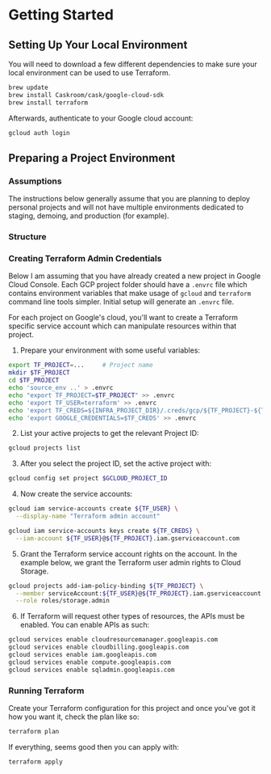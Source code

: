 # Getting Started

## Setting Up Your Local Environment

You will need to download a few different dependencies to make sure your
local environment can be used to use Terraform.

```bash
brew update
brew install Caskroom/cask/google-cloud-sdk
brew install terraform
```

Afterwards, authenticate to your Google cloud account:

```bash
gcloud auth login
```

## Preparing a Project Environment

### Assumptions

The instructions below generally assume that you are planning to deploy
personal projects and will not have multiple environments dedicated to
staging, demoing, and production (for example).

### Structure



### Creating Terraform Admin Credentials

Below I am assuming that you have already created a new project in Google
Cloud Console. Each GCP project folder should have a `.envrc` file which
contains environment variables that make usage of `gcloud` and `terraform`
command line tools simpler. Initial setup will generate an `.envrc` file.

For each project on Google's cloud, you'll want to create a Terraform
specific service account which can manipulate resources within that
project.

1. Prepare your environment with some useful variables:

```bash
export TF_PROJECT=...     # Project name
mkdir $TF_PROJECT
cd $TF_PROJECT
echo 'source_env ..' > .envrc
echo "export TF_PROJECT=$TF_PROJECT" >> .envrc
echo 'export TF_USER=terraform' >> .envrc
echo 'export TF_CREDS=${INFRA_PROJECT_DIR}/.creds/gcp/${TF_PROJECT}-${TF_USER}.json' >> .envrc
echo 'export GOOGLE_CREDENTIALS=$TF_CREDS' >> .envrc
```

2. List your active projects to get the relevant Project ID:

```bash
gcloud projects list
```

3. After you select the project ID, set the active project with:

```bash
gcloud config set project $GCLOUD_PROJECT_ID
```

4. Now create the service accounts:

```bash
gcloud iam service-accounts create ${TF_USER} \
  --display-name "Terraform admin account"

gcloud iam service-accounts keys create ${TF_CREDS} \
  --iam-account ${TF_USER}@${TF_PROJECT}.iam.gserviceaccount.com
```

5. Grant the Terraform service account rights on the account. In the
example below, we grant the Terraform user admin rights to Cloud Storage.

```bash
gcloud projects add-iam-policy-binding ${TF_PROJECT} \
  --member serviceAccount:${TF_USER}@${TF_PROJECT}.iam.gserviceaccount.com \
  --role roles/storage.admin
```

6. If Terraform will request other types of resources, the APIs must be
enabled. You can enable APIs as such:

```bash
gcloud services enable cloudresourcemanager.googleapis.com
gcloud services enable cloudbilling.googleapis.com
gcloud services enable iam.googleapis.com
gcloud services enable compute.googleapis.com
gcloud services enable sqladmin.googleapis.com
```

### Running Terraform

Create your Terraform configuration for this project and once you've got it
how you want it, check the plan like so:

```bash
terraform plan
```

If everything, seems good then you can apply with:

```bash
terraform apply
```
